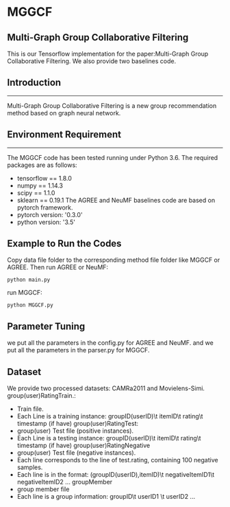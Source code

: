 # MGGCF
Multi-Graph Group Collaborative Filtering
---
This is our Tensorflow implementation for the paper:Multi-Graph Group Collaborative Filtering.
We also provide two baselines code.
## Introduction
---
Multi-Graph Group Collaborative Filtering is a new group recommendation method based on graph neural network.
## Environment Requirement
---
The  MGGCF code has been tested running under Python 3.6. The required packages are as follows:
+ tensorflow == 1.8.0
+ numpy == 1.14.3
+ scipy == 1.1.0
+ sklearn == 0.19.1
The AGREE and NeuMF baselines code are based on pytorch framework.
+ pytorch version: '0.3.0'
+ python version: '3.5'
## Example to Run the Codes
Copy data file folder to the corresponding method file folder like MGGCF or AGREE.
Then
run AGREE or NeuMF:
```
python main.py
```
run MGGCF:
```
python MGGCF.py
```
## Parameter Tuning
we put all the parameters in the config.py for AGREE and NeuMF.
and we put all the parameters in the parser.py for MGGCF.

## Dataset
We provide two processed datasets: CAMRa2011 and Movielens-Simi.
group(user)RatingTrain.:
+ Train file.
+ Each Line is a training instance: groupID(userID)\t itemID\t rating\t timestamp (if have)
group(user)RatingTest:
+ group(user) Test file (positive instances).
+ Each Line is a testing instance: groupID(userID)\t itemID\t rating\t timestamp (if have)
group(user)RatingNegative
+ group(user) Test file (negative instances).
+ Each line corresponds to the line of test.rating, containing 100 negative samples.
+ Each line is in the format: (groupID(userID),itemID)\t negativeItemID1\t negativeItemID2 ...
groupMember
+ group member file
+ Each line is a group information: groupID\t userID1 \t userID2 ...


